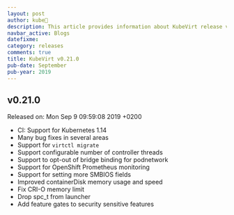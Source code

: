 ```yaml
---
layout: post
author: kube🤖
description: This article provides information about KubeVirt release v0.21.0 changes
navbar_active: Blogs
datefixme:
category: releases
comments: true
title: KubeVirt v0.21.0
pub-date: September
pub-year: 2019
---
```



## v0.21.0

Released on: Mon Sep 9 09:59:08 2019 +0200

- CI: Support for Kubernetes 1.14
- Many bug fixes in several areas
- Support for `virtctl migrate`
- Support configurable number of controller threads
- Support to opt-out of bridge binding for podnetwork
- Support for OpenShift Prometheus monitoring
- Support for setting more SMBIOS fields
- Improved containerDisk memory usage and speed
- Fix CRI-O memory limit
- Drop spc_t from launcher
- Add feature gates to security sensitive features
